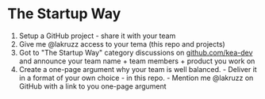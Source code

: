 # The Startup Way

1. Setup a GitHub project - share it with your team
2. Give me @lakruzz access to your tema (this repo and projects)
3. Got to "The Startup Way" category discussions on [github.com/kea-dev]([url](https://github.com/orgs/kea-dev/discussions/categories/the-startup-way)https://github.com/orgs/kea-dev/discussions/categories/the-startup-way) and announce your team name + team members + product you work on
4. Create a one-page argument why your team is well balanced. - Deliver it in a format of your own choice - in this repo. - Mention me @lakruzz on GitHub with a link to you one-page argument
